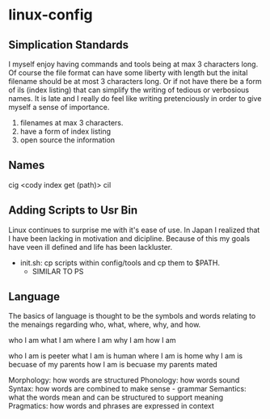# linux-config

## Simplication Standards
I myself enjoy having commands and tools being at max 3 characters long. Of course the file format can have some liberty with length but the inital filename should be at most 3 characters long. Or if not have there be a form of ils (index listing) that can simplify the writing of tedious or verbosious names. It is late and I really do feel like writing pretenciously in order to give myself a sense of importance.

1. filenames at max 3 characters.
2. have a form of index listing
3. open source the information

## Names
cig <cody index get (path)>
cil <cody index list>

## Adding Scripts to Usr Bin
Linux continues to surprise me with it's ease of use. In Japan I realized that I have been lacking in motivation and dicipline. Because of this my goals have veen ill defined and life has been lackluster.
- init.sh: cp scripts within config/tools and cp them to $PATH.
  - SIMILAR TO PS

## Language
The basics of language is thought to be the symbols and words relating to the menaings regarding who, what, where, why, and how.

who I am
what I am
where I am
why I am
how I am

who I am is peeter
what I am is human
where I am is home
why I am is becuase of my parents
how I am is becuase my parents mated

Morphology: how words are structured
Phonology: how words sound
Syntax: how words are combined to make sense - grammar
Semantics: what the words mean and can be structured to support meaning
Pragmatics: how words and phrases are expressed in context

